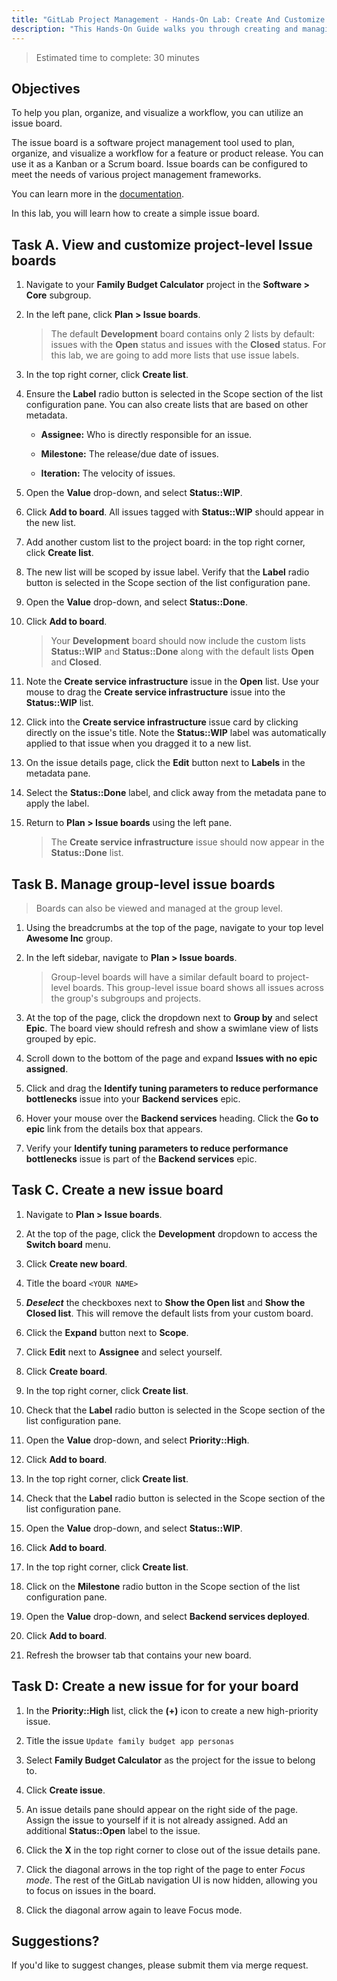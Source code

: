 ```yaml
---
title: "GitLab Project Management - Hands-On Lab: Create And Customize Issue Boards"
description: "This Hands-On Guide walks you through creating and managing an issue board."
---
```

> Estimated time to complete: 30 minutes

## Objectives

To help you plan, organize, and visualize a workflow, you can utilize an issue board.

The issue board is a software project management tool used to plan, organize, and visualize a workflow for a feature or product release. You can use it as a Kanban or a Scrum board. Issue boards can be configured to meet the needs of various project management frameworks.

You can learn more in the [documentation](https://docs.gitlab.com/ee/user/project/issue_board.html).

In this lab, you will learn how to create a simple issue board.

## Task A. View and customize project-level Issue boards

1. Navigate to your **Family Budget Calculator** project in the **Software > Core** subgroup.

2. In the left pane, click **Plan > Issue boards**.

    > The default **Development** board contains only 2 lists by default: issues with the **Open** status and issues with the **Closed** status. For this lab, we are going to add more lists that use issue labels.

3. In the top right corner, click **Create list**.

4. Ensure the **Label** radio button is selected in the Scope section of the list configuration pane. You can also create lists that are based on other metadata.

    - **Assignee:** Who is directly responsible for an issue.

    - **Milestone:** The release/due date of issues.

    - **Iteration:** The velocity of issues.

5. Open the **Value** drop-down, and select **Status::WIP**.

6. Click **Add to board**. All issues tagged with **Status::WIP** should appear in the new list.

7. Add another custom list to the project board: in the top right corner, click **Create list**.

8. The new list will be scoped by issue label. Verify that the **Label** radio button is selected in the Scope section of the list configuration pane.

9. Open the **Value** drop-down, and select **Status::Done**.

10. Click **Add to board**.

    > Your **Development** board should now include the custom lists **Status::WIP** and **Status::Done** along with the default lists **Open** and **Closed**.

11. Note the **Create service infrastructure** issue in the **Open** list. Use your mouse to drag the **Create service infrastructure** issue into the **Status::WIP** list.

12. Click into the **Create service infrastructure** issue card by clicking directly on the issue's title. Note the **Status::WIP** label was automatically applied to that issue when you dragged it to a new list.

13. On the issue details page, click the **Edit** button next to **Labels** in the metadata pane.

14. Select the **Status::Done** label, and click away from the metadata pane to apply the label.

15. Return to **Plan > Issue boards** using the left pane.

    > The **Create service infrastructure** issue should now appear in the **Status::Done** list.

## Task B. Manage group-level issue boards

> Boards can also be viewed and managed at the group level.

1. Using the breadcrumbs at the top of the page, navigate to your top level **Awesome Inc** group.

1. In the left sidebar, navigate to **Plan > Issue boards**.

    > Group-level boards will have a similar default board to project-level boards. This group-level issue board shows all issues across the group's subgroups and projects.

1. At the top of the page, click the dropdown next to **Group by** and select **Epic**. The board view should refresh and show a swimlane view of lists grouped by epic.

1. Scroll down to the bottom of the page and expand **Issues with no epic assigned**.

1. Click and drag the **Identify tuning parameters to reduce performance bottlenecks** issue into your **Backend services** epic.

1. Hover your mouse over the **Backend services** heading. Click the **Go to epic** link from the details box that appears.

1. Verify your **Identify tuning parameters to reduce performance bottlenecks** issue is part of the **Backend services** epic.

## Task C. Create a new issue board

1. Navigate to **Plan > Issue boards**.

1. At the top of the page, click the **Development** dropdown to access the **Switch board** menu.

1. Click **Create new board**.

1. Title the board `<YOUR NAME>`

1. **_Deselect_** the checkboxes next to **Show the Open list** and **Show the Closed list**. This will remove the default lists from your custom board.

1. Click the **Expand** button next to **Scope**.

1. Click **Edit** next to **Assignee** and select yourself.

1. Click **Create board**.

1. In the top right corner, click **Create list**.

1. Check that the **Label** radio button is selected in the Scope section of the list configuration pane.

1. Open the **Value** drop-down, and select **Priority::High**.

1. Click **Add to board**.

1. In the top right corner, click **Create list**.

1. Check that the **Label** radio button is selected in the Scope section of the list configuration pane.

1. Open the **Value** drop-down, and select **Status::WIP**.

1. Click **Add to board**.

1. In the top right corner, click **Create list**.

1. Click on the **Milestone** radio button in the Scope section of the list configuration pane.

1. Open the **Value** drop-down, and select **Backend services deployed**.

1. Click **Add to board**.

1. Refresh the browser tab that contains your new board.

## Task D: Create a new issue for for your board

1. In the **Priority::High** list, click the **(+)** icon to create a new high-priority issue.

1. Title the issue `Update family budget app personas`

1. Select **Family Budget Calculator** as the project for the issue to belong to.

1. Click **Create issue**.

1. An issue details pane should appear on the right side of the page. Assign the issue to yourself if it is not already assigned. Add an additional **Status::Open** label to the issue.

1. Click the **X** in the top right corner to close out of the issue details pane.

1. Click the diagonal arrows in the top right of the page to enter *Focus mode*. The rest of the GitLab navigation UI is now hidden, allowing you to focus on issues in the board.

1. Click the diagonal arrow again to leave Focus mode.

## Suggestions?

If you'd like to suggest changes, please submit them via merge request.
